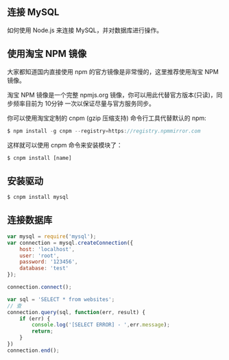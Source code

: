 
## 连接 MySQL

如何使用 Node.js 来连接 MySQL，并对数据库进行操作。

## 使用淘宝 NPM 镜像

大家都知道国内直接使用 npm 的官方镜像是非常慢的，这里推荐使用淘宝 NPM 镜像。

淘宝 NPM 镜像是一个完整 npmjs.org 镜像，你可以用此代替官方版本(只读)，同步频率目前为 10分钟 一次以保证尽量与官方服务同步。

你可以使用淘宝定制的 cnpm (gzip 压缩支持) 命令行工具代替默认的 npm:

```js
$ npm install -g cnpm --registry=https://registry.npmmirror.com
```

这样就可以使用 cnpm 命令来安装模块了：

```js
$ cnpm install [name]
```

## 安装驱动

```js
$ cnpm install mysql
```

## 连接数据库

```js
var mysql = require('mysql');
var connection = mysql.createConnection({
	host: 'localhost',
	user: 'root',
	password: '123456',
	database: 'test'
});

connection.connect();

var sql = 'SELECT * from websites';
// 查
connection.query(sql, function(err, result) {
	if (err) {
		console.log('[SELECT ERROR] - ',err.message);
		return;
	}
})
connection.end();
```
